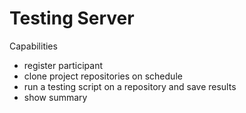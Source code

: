 # Testing Server
Capabilities  
  - register participant
  - clone project repositories on schedule
  - run a testing script on a repository and save results
  - show summary
